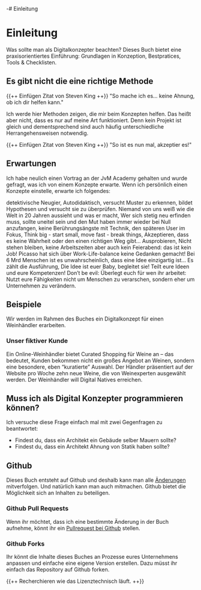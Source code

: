 -# Einleitung
# Einleitung

Was sollte man als Digitalkonzepter beachten? Dieses Buch bietet eine praxisorientiertes Einführung: Grundlagen in Konzeption, Bestpratices, Tools & Checklisten.

## Es gibt nicht die eine richtige Methode
{{++ Einfügen Zitat von Steven King ++}}
"So mache ich es... keine Ahnung, ob ich dir helfen kann."

Ich werde hier Methoden zeigen, die mir beim Konzepten helfen. Das heißt aber nicht, dass es nur auf meine Art funktioniert. Denn kein Projekt ist gleich und dementsprechend sind auch häufig unterschiedliche Herrangehensweisen notwendig. 

{{++ Einfügen Zitat von Steven King ++}}
"So ist es nun mal, akzeptier es!"

## Erwartungen
Ich habe neulich einen Vortrag an der JvM Academy gehalten und wurde gefragt, was ich von einem Konzepte erwarte. Wenn ich persönlich einen Konzepte einstelle, erwarte ich folgendes:

detektivische Neugier, Autodidaktisch, versucht Muster zu erkennen, bildet Hypothesen und versucht sie zu überprüfen. Niemand von uns weiß wie die Welt in 20 Jahren aussieht und was er macht, Wer sich stetig neu erfinden muss, sollte uneitel sein und den Mut haben immer wieder bei Null anzufangen, 
keine Berührungsängste mit Technik, den späteren User im Fokus, Think big - start small, move fast - break things, Akzeptieren, dass es keine Wahrheit oder den einen richtigen Weg gibt… Ausprobieren, Nicht stehen bleiben, keine Arbeitszeiten aber auch kein Feierabend: das ist kein Job! Picasso hat sich über Work-Life-balance keine Gedanken gemacht!  Bei 6 Mrd Menschen ist es unwahrscheinlich, dass eine Idee einzigartig ist… Es zählt die Ausführung, Die Idee ist euer Baby, begleitet sie!
Teilt eure Ideen und eure Kompetenzen!
Don’t be evil: Überlegt euch für wen ihr arbeitet: Nutzt eure Fähigkeiten nicht um Menschen zu verarschen, sondern eher um Unternehmen zu verändern.

## Beispiele
Wir werden im Rahmen des Buches ein Digitalkonzept für einen Weinhändler erarbeiten. 

### Unser fiktiver Kunde 
Ein Online-Weinhändler bietet Curated Shopping für Weine an – das bedeutet, Kunden bekommen nicht ein großes Angebot an Weinen, sondern eine besondere, eben “kuratierte” Auswahl. Der Händler präsentiert auf der Website pro Woche zehn neue Weine, die von Weinexperten ausgewählt werden. Der Weinhändler will Digital Natives erreichen. 

## Muss ich als Digital Konzepter programmieren können?
Ich versuche diese Frage einfach mal mit zwei Gegenfragen zu beantwortet: 
- Findest du, dass ein Architekt ein Gebäude selber Mauern sollte? 
- Findest du, dass ein Architekt Ahnung von Statik haben sollte?


## Github
Dieses Buch entsteht auf Github und deshalb kann man alle [Änderungen](https://github.com/jonas28/digitalkonzept/commits/master) mitverfolgen.
Und natürlich kann man auch mitmachen. Github bietet die Möglichkeit sich an Inhalten zu beteiligen.

### Github Pull Requests
Wenn ihr möchtet, dass ich eine bestimmte Änderung in der Buch aufnehme, könnt ihr ein [Pullrequest bei Github](https://github.com/jonas28/digitalkonzept/pulls) stellen.

### Github Forks
Ihr könnt die Inhalte dieses Buches an Prozesse eures Unternehmens anpassen und einfache eine eigene Version erstellen. Dazu müsst ihr einfach das Repository auf Github forken.

{{++ Recherchieren wie das Lizenztechnisch läuft. ++}}
